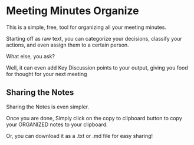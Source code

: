 # Meeting Minutes Organize

This is a simple, free, tool for organizing all your meeting minutes.

Starting off as raw text, you can categorize your decisions, classify your actions, and even assign them to a certain person.

What else, you ask?

Well, it can even add Key Discussion points to your output, giving you food for thought for your next meeting

## Sharing the Notes

Sharing the Notes is even simpler.

Once you are done, Simply click on the copy to clipboard button to copy your ORGANIZED notes to your clipboard.

Or, you can download it as a .txt or .md file for easy sharing!
